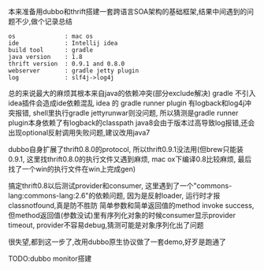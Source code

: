 本来准备用dubbo和thrift搭建一套跨语言SOA架构的基础框架,结果中间遇到的问题不少,做个记录总结

    os              : mac os
    ide             : Intellij idea
    build tool      : gradle
    java version    : 1.8
    thrift version  : 0.9.1 and 0.8.0
    webserver       : gradle jetty plugin
    log             : slf4j->log4j
    
总的来说最大的麻烦其根本来自java的依赖冲突(部分exclude解决)
gradle 不引入idea插件会造成ide依赖混乱
idea 的 gradle runner plugin 有logback和log4j冲突报错,
shell里执行gradle jettyrunwar则没问题,
所以猜测是gradle runner plugin本身依赖了有logback的classpath
java8会由于版本过高导致log报错,还会出现optional反射调用失败问题,建议改用java7

dubbo自身扩展了thrift0.8.0的protocol,
所以thrift0.9.1没法用(但brew只能装0.9.1,
这里找thrift0.8.0的执行文件又遇到麻烦,
mac ox下编译0.8比较麻烦,
最后找了一个win的执行文件在win上完成gen)

搞定thrift0.8以后测试provider和consumer,
这里遇到了一个"commons-lang:commons-lang:2.6"的依赖问题,
因为是反射loader,
运行时才报classnotfound,真是防不胜防
简单参数和简单返回值的method invoke success,
但method返回值(参数没试)里有序列化对象的时候consumer显示provider timeout,
provider不容易debug,猜测可能是对象序列化出了问题

很失望,都到这一步了,改用dubbo原生协议做了一套demo,好歹是跑通了

TODO:dubbo monitor搭建
